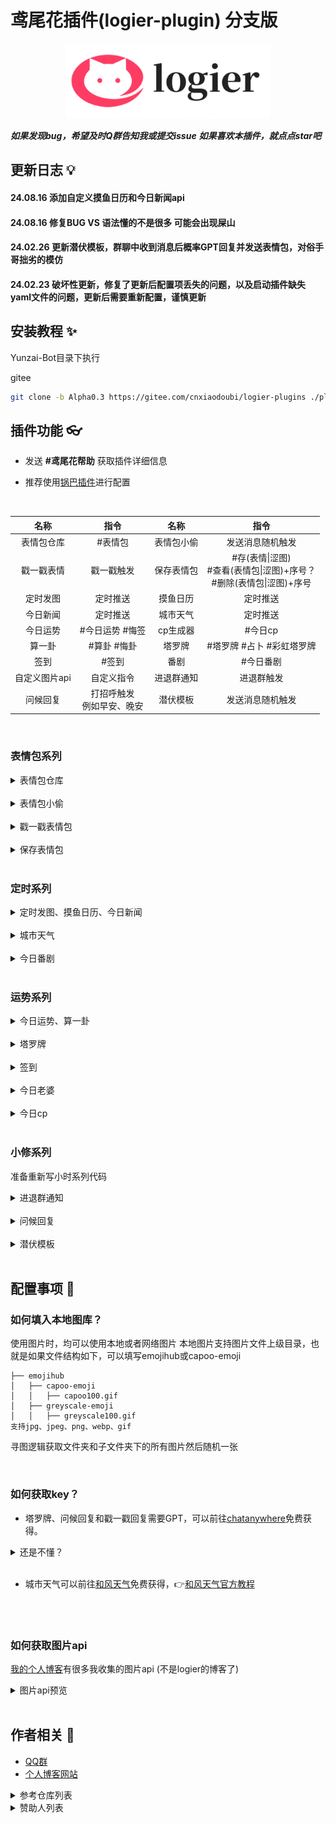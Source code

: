 
# 鸢尾花插件(logier-plugin) 分支版

<div align="center">
  <a href="https://logier.gitee.io/">
    <img src="./resources/img/logo.png" alt="Logo" height="120">
  </a>

 
</div>




 

***如果发现bug，希望及时Q群告知我或提交issue***
***如果喜欢本插件，就点点star吧***

## 更新日志 💡

#### **24.08.16 添加自定义摸鱼日历和今日新闻api**
#### **24.08.16 修复BUG VS 语法懂的不是很多 可能会出现屎山**
#### **24.02.26 更新潜伏模板，群聊中收到消息后概率GPT回复并发送表情包，对俗手哥拙劣的模仿**
#### **24.02.23 破坏性更新，修复了更新后配置项丢失的问题，以及启动插件缺失yaml文件的问题，更新后需要重新配置，谨慎更新**

## 安装教程 ✨


Yunzai-Bot目录下执行

gitee

```bash
git clone -b Alpha0.3 https://gitee.com/cnxiaodoubi/logier-plugins ./plugins/logier-plugin/
```


## 插件功能 👓

- 发送 **#鸢尾花帮助** 获取插件详细信息

- 推荐使用[锅巴插件](https://gitee.com/guoba-yunzai/guoba-plugin)进行配置

<br>



| 名称 | 指令 | 名称 | 指令 |
|:---:|:---:|:---:|:---:|
| 表情包仓库 | #表情包 | 表情包小偷 | 发送消息随机触发 |
| 戳一戳表情 | 戳一戳触发 | 保存表情包 | #存(表情\|涩图) <br> #查看(表情包\|涩图)+序号？<br> #删除(表情包\|涩图)+序号  | 
| 定时发图 | 定时推送 | 摸鱼日历 | 定时推送 | 
| 今日新闻 | 定时推送 | 城市天气 | 定时推送 |  
| 今日运势 | #今日运势 #悔签 | cp生成器 | #今日cp | 
| 算一卦 | #算卦 #悔卦 | 塔罗牌 | #塔罗牌 #占卜 #彩虹塔罗牌 | 
| 签到 | #签到 | 番剧 | #今日番剧 |
| 自定义图片api | 自定义指令 | 进退群通知 | 进退群触发 | 
| 问候回复 |  打招呼触发 <br> 例如早安、晚安 | 潜伏模板  | 发送消息随机触发 |

<br>

### 表情包系列

<details> <summary>表情包仓库</summary>

- 可联动**保存表情包**，将保存地址填入自定义表情包地址。
- [表情包仓库源地址](https://gitee.com/logier/emojihub)
- 最新版更新锅巴配置屏蔽部分表情包，如龙图、小黑子，支持分群配置。
- 可配置表情包仓库随机时自定义表情包概率，默认为0

| 指令 | 表情包 | 指令 | 表情包 |
| :----:| :----: | :----:| :----: |
| 表情包仓库 | 全随机 | 自定义表情包 | 自定义表情包 |
| 阿夸 | <img src="./resources/img/阿夸70.webp" width="50px"> | 阿尼亚 | <img src="./resources/img/阿尼亚52.webp" width="50px"> |
| 白圣女 | <img src="./resources/img/白圣女19.webp" width="50px"> | 柴郡 | <img src="./resources/img/柴郡82.webp" width="50px"> |
| 甘城猫猫 | <img src="./resources/img/nacho10.webp" width="50px"> | 狗妈 | <img src="./resources/img/54.webp" width="50px"> |
| chiikawa | <img src="./resources/img/chiikawa65.webp" width="50px"> | 龙图 | <img src="./resources/img/long4.gif" width="50px"> |
| capoo | <img src="./resources/img/capoo7.webp" width="50px"> | 小黑子 | <img src="./resources/img/什么？有人黑我？.webp" width="50px"> |
| 亚托莉 | <img src="./resources/img/亚托莉8.webp" width="50px"> | 真寻 | <img src="./resources/img/真寻酱17.webp" width="50px"> |
| 七濑胡桃 | <img src="./resources/img/menhera8.webp" width="50px"> | 小狐狸 | <img src="./resources/img/2509595_68132875_p0.webp" width="50px"> |
| 喵内 | <img src="./resources/img/v2-1149a5b7f21e7dcced326221b5d76187_720w.webp" width="50px"> | 波奇 | <img src="./resources/img/v2-1cecb2cfb0a7b224db54a1500564068d.webp" width="50px"> |
| 心海 | <img src="./resources/img/axsgQ2s-pnkZ1rT1kS74-2v.gif" width="50px"> |  |  |
</details>
<br>

<details> <summary>表情包小偷</summary>

- 配置群号，当群里有人发表情包时，会记录到数据库。
- 配置概率，当配置群里有人发消息时，会概率把之前记录的表情包发送。
</details>
<br>

<details> <summary>戳一戳表情包</summary>

- 戳一戳发送表情包，配置和**表情包仓库**共用。
- 配置概率，默认为0，全部用表情包回复，提高会概率用GPT回复。
- GPT需要配置key，[如何获取key？](#如何获取key)

<img src="./resources/img/chuoyichuo.jpg" width="60%">
</details>
<br>

<details> <summary>保存表情包</summary>

- **保存+图片**或**引用图片+保存**即可保存。
- 默认保存路径云崽根目录+/resources/logier/emoji
- 支持保存多张。
- **查看表情包**会返回图片编号
- **查看表情包+编号**会发送此编号的图片
- **删除表情包+编号**会删除此编号的图片
- 支持双路径保存
</details>
<br>

### 定时系列

<details> <summary>定时发图、摸鱼日历、今日新闻</summary>

- [定时发图如何获取图片api？](#如何获取图片api)
- 配置发送时间，采用cron表达式。👉[Cron表达式在线生成器](https://cron.qqe2.com/)
</details>
<br>

<details> <summary>城市天气</summary>

- 配置发送时间，采用cron表达式。👉[Cron表达式在线生成器](https://cron.qqe2.com/)
- 使用和风天气API获得天气信息。[如何获取key？](#如何获取key)

<img src="./resources/img/weather.jpg" width="40%">
</details>
<br>

<details> <summary>今日番剧</summary>

<img src="./resources/img/今日新番.png" width="40%">
</details>
<br>

### 运势系列

<details> <summary>今日运势、算一卦</summary>

- [如何获取图片api](#如何获取图片api)

<img src="./resources/img/jrys.jpg" width="40%">


<img src="./resources/img/算一卦.jpg" width="40%">
</details>

<br>


<details> <summary>塔罗牌</summary>

- 由AI解析占卜，需要gptkey [如何获取key？](#如何获取key)
- 发送塔罗牌+想占卜的东西即可

<img src="./resources/img/塔罗牌.webp" width="40%">

- 支持抽三张占卜，发送 占卜+想占卜的东西 即可。
- 注意！三牌占卜会用合并转发形式发送，部分适配器可能不支持。

<img src="./resources/img/占卜.png" width="40%">
</details>
<br>


<details> <summary>签到</summary>

- 请使用横图图源 [如何获取图片api？](#如何获取图片api)
- 竖图适配也许做，也许不做。

<img src="./resources/img/签到.jpg" width="60%">
</details>
<br>

<details> <summary>今日老婆</summary>

- 重复发送marry会看到今天娶了谁。
- 使用图片形式发送，带有一句结婚祝词。
- 可以离婚（
- 离婚一天只能一次。

<img src="./resources/img/marry.webp" width="60%">
</details>
<br>

<details> <summary>今日cp</summary>

- 随机抽一个倒霉蛋群友组成cp
- 这个功能测试的时候快被群友昵称的特殊字符整疯了

<img src="./resources/img/今日cp.png" width="40%">
</details>
<br>

### 小修系列

准备重新写小时系列代码
<details> <summary>进退群通知</summary>

- 修改自官方插件。
- 进群时会发送其头像和一句 俏皮话欢迎。
- 退群时有必要说俏皮话吗？

<img src="./resources/img/进退群.png" width="60%">
</details>
<br>

<details> <summary>问候回复</summary>

- 发送早安、中午好、晚上好等词回复。
- GPT回复，需要key，[如何获取key？](#如何获取key)

<img src="./resources/img/问候回复.png" width="60%">
</details>
<br>


<details> <summary>潜伏模板</summary>

<img src="./resources/img/潜伏模板.png" width="60%">
</details>
<br>


## 配置事项 📢

### 如何填入本地图库？
使用图片时，均可以使用本地或者网络图片
本地图片支持图片文件上级目录，也就是如果文件结构如下，可以填写emojihub或capoo-emoji
```
├── emojihub
│   ├── capoo-emoji
│   │   ├── capoo100.gif
│   ├── greyscale-emoji
│   │   ├── greyscale100.gif
支持jpg、jpeg、png、webp、gif
```
寻图逻辑获取文件夹和子文件夹下的所有图片然后随机一张

<br>

### 如何获取key？

- 塔罗牌、问候回复和戳一戳回复需要GPT，可以前往[chatanywhere](https://github.com/chatanywhere/GPT_API_free?tab=readme-ov-file#%E5%A6%82%E4%BD%95%E4%BD%BF%E7%94%A8)免费获得。

<details> <summary>还是不懂？</summary>

1.点击领取内测免费API Key

<img src="./resources/img/chatanywhere.png">

<br>

2.复制这一串东西填入

<img src="./resources/img/apikey.png" >
</details>
<br>


- 城市天气可以前往[和风天气](https://console.qweather.com/#/apps)免费获得，👉[和风天气官方教程](https://dev.qweather.com/docs/configuration/project-and-key/)
<br>
<br>

### 如何获取图片api

[我的个人博客](https://www.atxrom.com/)有很多我收集的图片api (不是logier的博客了)
<details> <summary>图片api预览</summary>
<img src="https://www.atxrom.com/api/radme.php" >
</details>
<br>




## 作者相关 🎲
- [QQ群](https://qm.qq.com/cgi-bin/qm/qr?k=Tx0KJBxwamQ1slXC4d3ZVhSigQ9MiCmJ&jump_from=webapi&authKey=BJVVNjuciQCnetGahh3pNOirLULs1XA7fQMn/LlPWAWk5GDdr2WWB/zHim1k1OoY)
- [个人博客网站](https://www.atxrom.com/)

<details> <summary>参考仓库列表</summary>

- [今日运势源仓库](https://github.com/twiyin0/koishi-plugin-jryspro)
- [云崽插件基础示例](https://gitee.com/Zyy955/Miao-Yunzai-plugin)
- [云崽市场](https://gitee.com/yhArcadia/Yunzai-Bot-plugins-indexn)
- [向日葵插件](https://gitee.com/xrk114514/xrk-plugin)
</details>

<details> <summary>赞助人列表</summary>

| 昵称 | 金额 |
| :----:| :----: |
| 悠修 | 10元 |
| 慕蝶 | 5元 |
| Hirasawa Yui | 5元 |
| EF-2000台风 | 50元 |

</details>
